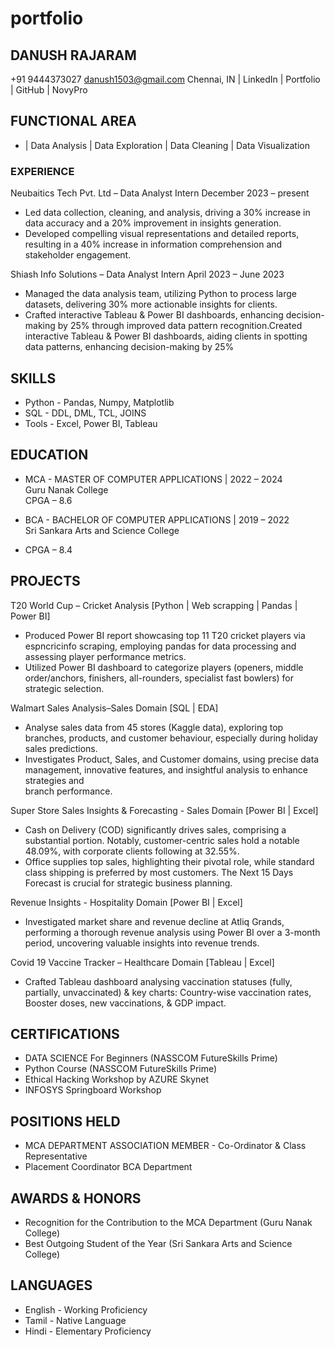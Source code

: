 # portfolio

## DANUSH RAJARAM

+91 9444373027 danush1503@gmail.com
Chennai, IN | LinkedIn | Portfolio | GitHub | NovyPro

## FUNCTIONAL AREA
- |  Data Analysis  | Data Exploration |  Data Cleaning  |  Data Visualization

### EXPERIENCE
Neubaitics Tech Pvt. Ltd – Data Analyst Intern December 2023 – present
  - Led data collection, cleaning, and analysis, driving a 30% increase in data accuracy and a 20% improvement in insights generation.
  - Developed compelling visual representations and detailed reports, resulting in a 40% increase in information comprehension and stakeholder engagement.

Shiash Info Solutions – Data Analyst Intern April 2023 – June 2023
  - Managed the data analysis team, utilizing Python to process large datasets, delivering 30% more actionable insights for clients.
  - Crafted interactive Tableau & Power BI dashboards, enhancing decision-making by 25% through improved data pattern recognition.Created interactive Tableau      & Power BI dashboards, aiding clients in spotting data patterns, enhancing decision-making by 25%

## SKILLS
  - Python - Pandas, Numpy, Matplotlib
  - SQL - DDL, DML, TCL, JOINS
  - Tools - Excel, Power BI, Tableau 

## EDUCATION
  - MCA - MASTER OF COMPUTER APPLICATIONS | 2022 – 2024  
Guru Nanak College  
CPGA – 8.6

  - BCA - BACHELOR OF COMPUTER APPLICATIONS | 2019 – 2022  
Sri Sankara Arts and Science College
- CPGA – 8.4

## PROJECTS
T20 World Cup – Cricket Analysis [Python | Web scrapping | Pandas | Power BI]
- Produced Power BI report showcasing top 11 T20 cricket players via espncricinfo scraping, employing pandas for data processing and assessing player performance metrics.
- Utilized Power BI dashboard to categorize players (openers, middle order/anchors, finishers, all-rounders, specialist fast bowlers) for strategic selection.

Walmart Sales Analysis–Sales Domain [SQL | EDA]
- Analyse sales data from 45 stores (Kaggle data), exploring top branches, products, and customer behaviour, especially during holiday sales predictions.
- Investigates Product, Sales, and Customer domains, using precise data management, innovative features, and insightful analysis to enhance strategies and     
  branch performance.

Super Store Sales Insights & Forecasting - Sales Domain [Power BI | Excel]
- Cash on Delivery (COD) significantly drives sales, comprising a substantial portion. Notably, customer-centric sales hold a notable 48.09%, with corporate      clients following at 32.55%.
- Office supplies top sales, highlighting their pivotal role, while standard class shipping is preferred by most customers. The Next 15 Days Forecast is          crucial for strategic business planning.

Revenue Insights - Hospitality Domain [Power BI | Excel]
- Investigated market share and revenue decline at Atliq Grands, performing a thorough revenue analysis using Power BI over a 3-month period, uncovering          valuable insights into revenue trends.

Covid 19 Vaccine Tracker – Healthcare Domain [Tableau | Excel]
- Crafted Tableau dashboard analysing vaccination statuses (fully, partially, unvaccinated) & key charts: Country-wise vaccination rates, Booster doses, new      vaccinations, & GDP impact.
  
## CERTIFICATIONS
- DATA SCIENCE For Beginners (NASSCOM FutureSkills Prime)
- Python Course (NASSCOM FutureSkills Prime)
- Ethical Hacking Workshop by AZURE Skynet
- INFOSYS Springboard Workshop

## POSITIONS HELD
- MCA DEPARTMENT ASSOCIATION MEMBER - Co-Ordinator & Class Representative
- Placement Coordinator BCA Department

## AWARDS & HONORS
- Recognition for the Contribution to the MCA Department (Guru Nanak College)
- Best Outgoing Student of the Year (Sri Sankara Arts and Science College)

## LANGUAGES
 - English - Working Proficiency
 - Tamil - Native Language
 - Hindi - Elementary Proficiency


